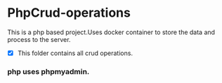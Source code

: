 # PhpCrud-operations
This is a php based project.Uses docker container to store the data and process to the server.
- [X] This folder contains all crud operations.
### php uses phpmyadmin.
